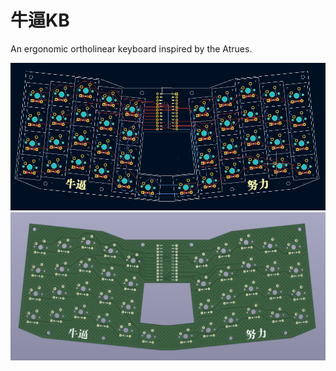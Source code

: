 # 牛逼KB
An ergonomic ortholinear keyboard inspired by the Atrues.
<p float="left">
  <img src="pcb/pic/pcb_cad.png" width="1000">
  <img src="pcb/pic/pcb_3d.png" width="1000">
</p>
